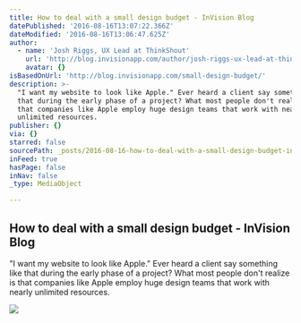 ```yaml
---
title: How to deal with a small design budget - InVision Blog
datePublished: '2016-08-16T13:07:22.366Z'
dateModified: '2016-08-16T13:06:47.625Z'
author:
  - name: 'Josh Riggs, UX Lead at ThinkShout'
    url: 'http://blog.invisionapp.com/author/josh-riggs-ux-lead-at-thinkshout/'
    avatar: {}
isBasedOnUrl: 'http://blog.invisionapp.com/small-design-budget/'
description: >-
  "I want my website to look like Apple." Ever heard a client say something like
  that during the early phase of a project? What most people don't realize is
  that companies like Apple employ huge design teams that work with nearly
  unlimited resources.
publisher: {}
via: {}
starred: false
sourcePath: _posts/2016-08-16-how-to-deal-with-a-small-design-budget-invision-blog.md
inFeed: true
hasPage: false
inNav: false
_type: MediaObject

---
```

<article style=""><h1>How to deal with a small design budget - InVision Blog</h1><p>"I want my website to look like Apple." Ever heard a client say something like that during the early phase of a project? What most people don't realize is that companies like Apple employ huge design teams that work with nearly unlimited resources.</p><img src="http://blog.invisionapp.com/wp-content/uploads/2015/07/image02.jpg" /></article>